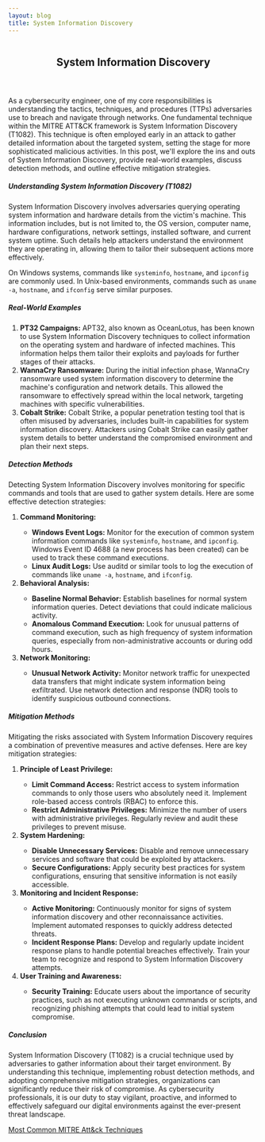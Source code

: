 ```yaml
---
layout: blog
title: System Information Discovery
---
```



<div id="main" class="s-content__main large-8 column">
<article class="entry">

<header class="entry__header">

<h2 class="entry__title h1">
    System Information Discovery
</h2>        
</header>

<div class="entry__content">

<p>As a cybersecurity engineer, one of my core responsibilities is understanding the tactics, techniques, and procedures (TTPs) adversaries use to breach and navigate through networks. One fundamental technique within the MITRE ATT&CK framework is System Information Discovery (T1082). This technique is often employed early in an attack to gather detailed information about the targeted system, setting the stage for more sophisticated malicious activities. In this post, we'll explore the ins and outs of System Information Discovery, provide real-world examples, discuss detection methods, and outline effective mitigation strategies.</p>

<h5>Understanding System Information Discovery (T1082)</h5>

<p>System Information Discovery involves adversaries querying operating system information and hardware details from the victim's machine. This information includes, but is not limited to, the OS version, computer name, hardware configurations, network settings, installed software, and current system uptime. Such details help attackers understand the environment they are operating in, allowing them to tailor their subsequent actions more effectively.</p>

<p>On Windows systems, commands like <code>systeminfo</code>, <code>hostname</code>, and <code>ipconfig</code> are commonly used. In Unix-based environments, commands such as <code>uname -a</code>, <code>hostname</code>, and <code>ifconfig</code> serve similar purposes.</p>

<h5>Real-World Examples</h5>
<ol>
<li><strong>PT32 Campaigns:</strong> APT32, also known as OceanLotus, has been known to use System Information Discovery techniques to collect information on the operating system and hardware of infected machines. This information helps them tailor their exploits and payloads for further stages of their attacks.</li>

<li><strong>WannaCry Ransomware:</strong> During the initial infection phase, WannaCry ransomware used system information discovery to determine the machine's configuration and network details. This allowed the ransomware to effectively spread within the local network, targeting machines with specific vulnerabilities.</li>

<li><strong>Cobalt Strike:</strong> Cobalt Strike, a popular penetration testing tool that is often misused by adversaries, includes built-in capabilities for system information discovery. Attackers using Cobalt Strike can easily gather system details to better understand the compromised environment and plan their next steps.</li>
</ol>
<h5>Detection Methods</h5>

<p>Detecting System Information Discovery involves monitoring for specific commands and tools that are used to gather system details. Here are some effective detection strategies:
<ol>
<li><strong>Command Monitoring:</strong></li>
<ul>
<li><strong>Windows Event Logs:</strong> Monitor for the execution of common system information commands like <code>systeminfo</code>, <code>hostname</code>, and <code>ipconfig</code>. Windows Event ID 4688 (a new process has been created) can be used to track these command executions.</li>
<li><strong>Linux Audit Logs:</strong> Use auditd or similar tools to log the execution of commands like <code>uname -a</code>, <code>hostname</code>, and <code>ifconfig</code>.</li>
</ul>
<li><strong>Behavioral Analysis:</strong></li>
<ul>
<li><strong>Baseline Normal Behavior:</strong> Establish baselines for normal system information queries. Detect deviations that could indicate malicious activity.</li>
<li><strong>Anomalous Command Execution:</strong> Look for unusual patterns of command execution, such as high frequency of system information queries, especially from non-administrative accounts or during odd hours.</li>
</ul>
<li><strong>Network Monitoring:</strong></li>
<ul>
<li><strong>Unusual Network Activity:</strong> Monitor network traffic for unexpected data transfers that might indicate system information being exfiltrated. Use network detection and response (NDR) tools to identify suspicious outbound connections.</li>
</ul>
</ol></p>
<h5>Mitigation Methods</h5>
<p>
Mitigating the risks associated with System Information Discovery requires a combination of preventive measures and active defenses. Here are key mitigation strategies:
<ol>
<li><strong>Principle of Least Privilege:</strong></li>
<ul>
<li><strong>Limit Command Access:</strong> Restrict access to system information commands to only those users who absolutely need it. Implement role-based access controls (RBAC) to enforce this.</li>
<li><strong>Restrict Administrative Privileges:</strong> Minimize the number of users with administrative privileges. Regularly review and audit these privileges to prevent misuse.</li>
</ul>
<li><strong>System Hardening:</strong></li>
<ul>
<li><strong>Disable Unnecessary Services:</strong> Disable and remove unnecessary services and software that could be exploited by attackers.</li>
<li><strong>Secure Configurations:</strong> Apply security best practices for system configurations, ensuring that sensitive information is not easily accessible.</li>
</ul>
<li><strong>Monitoring and Incident Response:</strong></li>
<ul>
<li><strong>Active Monitoring:</strong> Continuously monitor for signs of system information discovery and other reconnaissance activities. Implement automated responses to quickly address detected threats.</li>
<li><strong>Incident Response Plans:</strong> Develop and regularly update incident response plans to handle potential breaches effectively. Train your team to recognize and respond to System Information Discovery attempts.</li>
</ul>
<li><strong>User Training and Awareness:</strong></li>
<ul>
<li><strong>Security Training:</strong> Educate users about the importance of security practices, such as not executing unknown commands or scripts, and recognizing phishing attempts that could lead to initial system compromise.</li>
</ul></ol></p>
<h5>Conclusion</h5>

<p>System Information Discovery (T1082) is a crucial technique used by adversaries to gather information about their target environment. By understanding this technique, implementing robust detection methods, and adopting comprehensive mitigation strategies, organizations can significantly reduce their risk of compromise. As cybersecurity professionals, it is our duty to stay vigilant, proactive, and informed to effectively safeguard our digital environments against the ever-present threat landscape.</p>

<p><a href="../../03/25/MITRE_Att&ck_Intro.html">Most Common MITRE Att&ck Techniques</a></p>

</div>
</article> <!-- end entry -->

</div> <!-- end main -->  